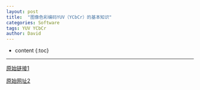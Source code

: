 ```yaml
---
layout: post
title:  "图像色彩编码YUV（YCbCr）的基本知识"
categories: Software
tags: YUV YCbCr
author: David
---
```


* content
{:toc}

---


[原始链接1](https://www.cnblogs.com/lifan3a/articles/4930182.html)

[原始网址2](https://blog.csdn.net/ericbar/article/details/80504801)

